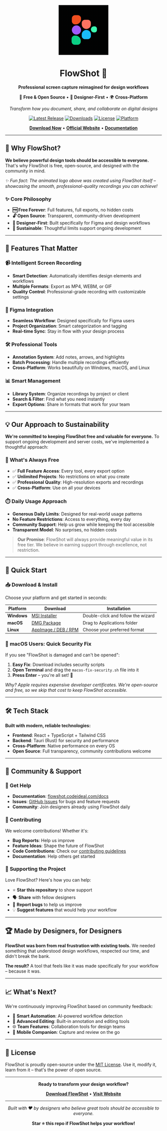 <div align="center">

<img src="docs/animated-logo.gif" alt="FlowShot in Action" width="160" height="160"/>

# FlowShot 📸

**Professional screen capture reimagined for design workflows**

🚀 **Free & Open Source** • 🎯 **Designer-First** • 🌍 **Cross-Platform**

*Transform how you document, share, and collaborate on digital designs*

</div>

<div align="center">

[![Latest Release](https://img.shields.io/github/v/release/novincode/flowshot?style=for-the-badge&logo=github&color=blue)](https://github.com/novincode/flowshot/releases/latest)
[![Downloads](https://img.shields.io/github/downloads/novincode/flowshot/total?style=for-the-badge&logo=download&color=green)](https://github.com/novincode/flowshot/releases)
[![License](https://img.shields.io/badge/License-MIT-yellow.svg?style=for-the-badge)](https://opensource.org/licenses/MIT)
[![Platform](https://img.shields.io/badge/Platform-Windows%20%7C%20macOS%20%7C%20Linux-lightgrey?style=for-the-badge)](https://github.com/novincode/flowshot/releases)

[**Download Now**](https://github.com/novincode/flowshot/releases/latest) • [**Official Website**](https://flowshot.codeideal.com) • [**Documentation**](https://flowshot.codeideal.com/docs)

</div>

---

## 🌟 Why FlowShot?

**We believe powerful design tools should be accessible to everyone.** That's why FlowShot is free, open-source, and designed with the community in mind.

*✨ Fun fact: The animated logo above was created using FlowShot itself – showcasing the smooth, professional-quality recordings you can achieve!*

### ✨ **Core Philosophy**
- **🆓 Free Forever**: Full features, full exports, no hidden costs
- **🔓 Open Source**: Transparent, community-driven development
- **🎯 Designer-First**: Built specifically for Figma and design workflows
- **🌱 Sustainable**: Thoughtful limits support ongoing development

---

## 🚀 Features That Matter

### 📹 **Intelligent Screen Recording**
- **Smart Detection**: Automatically identifies design elements and workflows
- **Multiple Formats**: Export as MP4, WEBM, or GIF
- **Quality Control**: Professional-grade recording with customizable settings

### 🎨 **Figma Integration**
- **Seamless Workflow**: Designed specifically for Figma users
- **Project Organization**: Smart categorization and tagging
- **Real-time Sync**: Stay in flow with your design process

### 🛠️ **Professional Tools**
- **Annotation System**: Add notes, arrows, and highlights
- **Batch Processing**: Handle multiple recordings efficiently
- **Cross-Platform**: Works beautifully on Windows, macOS, and Linux

### 📊 **Smart Management**
- **Library System**: Organize recordings by project or client
- **Search & Filter**: Find what you need instantly
- **Export Options**: Share in formats that work for your team

---

## 💡 Our Approach to Sustainability

**We're committed to keeping FlowShot free and valuable for everyone.** To support ongoing development and server costs, we've implemented a thoughtful approach:

### 🎁 **What's Always Free**
- ✅ **Full Feature Access**: Every tool, every export option
- ✅ **Unlimited Projects**: No restrictions on what you create
- ✅ **Professional Quality**: High-resolution exports and recordings
- ✅ **Cross-Platform**: Use on all your devices

### ⏱️ **Daily Usage Approach**
- **Generous Daily Limits**: Designed for real-world usage patterns
- **No Feature Restrictions**: Access to everything, every day
- **Community Support**: Help us grow while keeping the tool accessible
- **Transparent Model**: No surprises, no hidden costs

> **Our Promise**: FlowShot will always provide meaningful value in its free tier. We believe in earning support through excellence, not restriction.

---

## 🏁 Quick Start

### 📥 **Download & Install**

Choose your platform and get started in seconds:

| Platform | Download | Installation |
|----------|----------|--------------|
| **Windows** | [MSI Installer](https://github.com/novincode/flowshot/releases/latest) | Double-click and follow the wizard |
| **macOS** | [DMG Package](https://github.com/novincode/flowshot/releases/latest) | Drag to Applications folder |
| **Linux** | [AppImage / DEB / RPM](https://github.com/novincode/flowshot/releases/latest) | Choose your preferred format |

### 🍎 **macOS Users**: Quick Security Fix

If you see "FlowShot is damaged and can't be opened":

1. **Easy Fix**: Download includes security scripts
2. **Open Terminal** and drag the `macos-fix-security.sh` file into it
3. **Press Enter** – you're all set! 🎉

*Why? Apple requires expensive developer certificates. We're open-source and free, so we skip that cost to keep FlowShot accessible.*

---

## 🛠️ Tech Stack

**Built with modern, reliable technologies:**

- **Frontend**: React + TypeScript + Tailwind CSS
- **Backend**: Tauri (Rust) for security and performance
- **Cross-Platform**: Native performance on every OS
- **Open Source**: Full transparency, community contributions welcome

---

## 🤝 Community & Support

### 💬 **Get Help**
- **Documentation**: [flowshot.codeideal.com/docs](https://flowshot.codeideal.com/docs)
- **Issues**: [GitHub Issues](https://github.com/novincode/flowshot/issues) for bugs and feature requests
- **Community**: Join designers already using FlowShot daily

### 🌟 **Contributing**
We welcome contributions! Whether it's:
- **Bug Reports**: Help us improve
- **Feature Ideas**: Shape the future of FlowShot
- **Code Contributions**: Check our [contributing guidelines](CONTRIBUTING.md)
- **Documentation**: Help others get started

### 💝 **Supporting the Project**
Love FlowShot? Here's how you can help:
- ⭐ **Star this repository** to show support
- 🗣️ **Share** with fellow designers
- 🐛 **Report bugs** to help us improve
- 💡 **Suggest features** that would help your workflow

---

## 🏆 Made by Designers, for Designers

**FlowShot was born from real frustration with existing tools.** We needed something that understood design workflows, respected our time, and didn't break the bank.

**The result?** A tool that feels like it was made specifically for your workflow – because it was.

---

## 📈 What's Next?

We're continuously improving FlowShot based on community feedback:

- 🔄 **Smart Automation**: AI-powered workflow detection
- 🎨 **Advanced Editing**: Built-in annotation and editing tools
- 🌐 **Team Features**: Collaboration tools for design teams
- 📱 **Mobile Companion**: Capture and review on the go

---

## 📄 License

FlowShot is proudly open-source under the [MIT License](LICENSE). Use it, modify it, learn from it – that's the power of open source.

---

<div align="center">

**Ready to transform your design workflow?**

[**Download FlowShot**](https://github.com/novincode/flowshot/releases/latest) • [**Visit Website**](https://flowshot.codeideal.com)

---

*Built with ❤️ by designers who believe great tools should be accessible to everyone.*

**Star ⭐ this repo if FlowShot helps your workflow!**

</div>